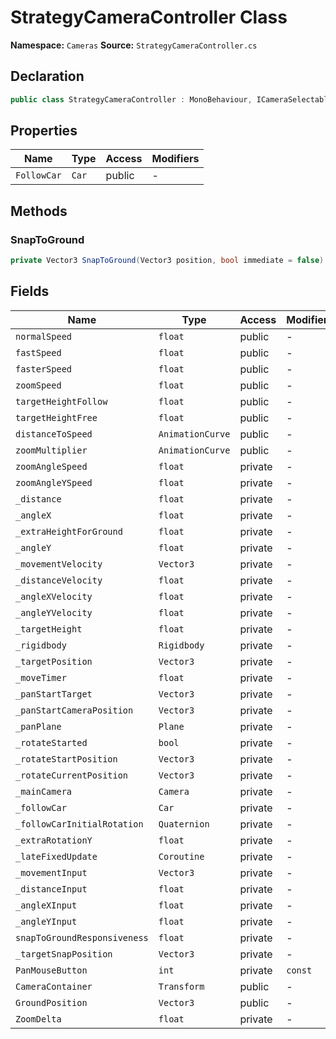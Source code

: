 # StrategyCameraController Class

**Namespace:** `Cameras`
**Source:** `StrategyCameraController.cs`

## Declaration

```csharp
public class StrategyCameraController : MonoBehaviour, ICameraSelectable
```

## Properties

| Name | Type | Access | Modifiers |
|------|------|--------|-----------|
| `FollowCar` | `Car` | public | - |

## Methods

### SnapToGround

```csharp
private Vector3 SnapToGround(Vector3 position, bool immediate = false)
```

## Fields

| Name | Type | Access | Modifiers |
|------|------|--------|-----------|
| `normalSpeed` | `float` | public | - |
| `fastSpeed` | `float` | public | - |
| `fasterSpeed` | `float` | public | - |
| `zoomSpeed` | `float` | public | - |
| `targetHeightFollow` | `float` | public | - |
| `targetHeightFree` | `float` | public | - |
| `distanceToSpeed` | `AnimationCurve` | public | - |
| `zoomMultiplier` | `AnimationCurve` | public | - |
| `zoomAngleSpeed` | `float` | private | - |
| `zoomAngleYSpeed` | `float` | private | - |
| `_distance` | `float` | private | - |
| `_angleX` | `float` | private | - |
| `_extraHeightForGround` | `float` | private | - |
| `_angleY` | `float` | private | - |
| `_movementVelocity` | `Vector3` | private | - |
| `_distanceVelocity` | `float` | private | - |
| `_angleXVelocity` | `float` | private | - |
| `_angleYVelocity` | `float` | private | - |
| `_targetHeight` | `float` | private | - |
| `_rigidbody` | `Rigidbody` | private | - |
| `_targetPosition` | `Vector3` | private | - |
| `_moveTimer` | `float` | private | - |
| `_panStartTarget` | `Vector3` | private | - |
| `_panStartCameraPosition` | `Vector3` | private | - |
| `_panPlane` | `Plane` | private | - |
| `_rotateStarted` | `bool` | private | - |
| `_rotateStartPosition` | `Vector3` | private | - |
| `_rotateCurrentPosition` | `Vector3` | private | - |
| `_mainCamera` | `Camera` | private | - |
| `_followCar` | `Car` | private | - |
| `_followCarInitialRotation` | `Quaternion` | private | - |
| `_extraRotationY` | `float` | private | - |
| `_lateFixedUpdate` | `Coroutine` | private | - |
| `_movementInput` | `Vector3` | private | - |
| `_distanceInput` | `float` | private | - |
| `_angleXInput` | `float` | private | - |
| `_angleYInput` | `float` | private | - |
| `snapToGroundResponsiveness` | `float` | private | - |
| `_targetSnapPosition` | `Vector3` | private | - |
| `PanMouseButton` | `int` | private | `const` |
| `CameraContainer` | `Transform` | public | - |
| `GroundPosition` | `Vector3` | public | - |
| `ZoomDelta` | `float` | private | - |

